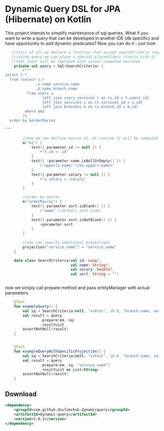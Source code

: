 # Dynamic Query DSL for JPA (Hibernate) on Kotlin

This project intends to simplify maintenance of sql queries.
What if you want to write a query that can be developed in another IDE (db specific)
and have opportunity to add dynamic predicates?
Now you can do it - just look:

``` kotlin
   //first of all we declare a function that accept searchCriteria (any data class)
   //inside query we can place a special placeholders (starts with &) 
   //that later will be replaced with actual computed macroses
    private val query = Sql<SearchCriteria> {
        +"""
select t.*
  from (select u.*
              ,s.name service_name
              ,b.name branch_name
          from users u
                 left join users_services t on (u.id = t.users_id)
                 left join services s on (t.services_id = s.id)
                 left join branches b on (s.branch_id = b.id)
         where &m1
        )t
  order by &orderMacros

"""

        //now we can declare macros m1. At runtime it will be computed on given search Criteria
        m("m1") {
            test({ parameter.id != null }) {
                +"t.id = :id"
            }
            test({ !parameter.name.isNullOrEmpty() }) {
                +"upper(s.name) like upper(:name)"
            }
            test({ parameter.salary != null }) {
                +"u.salary < :salary"
            }
        }

        //order by macros
        m("orderMacros") {
            test({ parameter.sort.isBlank() }) {
                +"name" //default sort order
            }
            test({ parameter.sort.isNotBlank() }) {
                +parameter.sort
            }
        }
        
        //you can cpecify additional projections
        projection["service_name"] = "service_name"
    }

    data class SearchCriteria(val id: Long?,
                              val name: String?,
                              val salary: Double?,
                              val sort: String = "")



```  
  
now we simply call prepare method and pass entityManager with actual parameters
``` kotlin
    @Test
    fun exampleQuery() {
        val sq = SearchCriteria(null, "viktor", 10.0, "branch_name, service_name")
        val result = query
                .prepare(em, sq)
                .resultList
        assertNotNull(result)
    }


    @Test
    fun exampleQueryWithSpecificProjection() {
        val sq = SearchCriteria(null, "viktor", 10.0, "branch_name, service_name")
        val result = query
                .prepare(em, sq, "service_name")
                .resultList as List<String>
        assertNotNull(result)
    }
```    

## Download

```xml
<dependency>
    <groupId>com.github.dsulimchuk.dynamicquery</groupId>
    <artifactId>dynamic-query</artifactId>
    <version>1.0.2</version>
</dependency>
```
